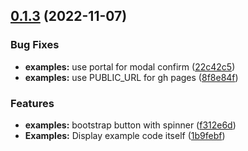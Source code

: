 ## [0.1.3](https://github.com/loopmode/stateful/compare/@stateful/examples@0.1.3...@stateful/examples@0.1.3) (2022-11-07)


### Bug Fixes

* **examples:** use portal for modal confirm ([22c42c5](https://github.com/loopmode/stateful/commit/22c42c50dae6be693dd74e863dae4db9a88a2664))
* **examples:** use PUBLIC_URL for gh pages ([8f8e84f](https://github.com/loopmode/stateful/commit/8f8e84fb4de29a476a675d6682ef1326bde602b1))


### Features

* **examples:** bootstrap button with spinner ([f312e6d](https://github.com/loopmode/stateful/commit/f312e6d8d0c449ec0a14af4638f4095ef6906bd6))
* **Examples:** Display example code itself ([1b9febf](https://github.com/loopmode/stateful/commit/1b9febfa8ec94362739598548148b491f137d7fc))



